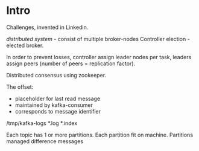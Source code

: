 # Intro
Challenges, invented in Linkedin.

*distributed system* - consist of multiple broker-nodes
Controller election - elected broker.

In order to prevent losses, controller assign leader nodes per task,
leaders assign peers (number of peers = replication factor).

Distributed consensus using zookeeper.

The offset:
- placeholder for last read message
- maintained by kafka-consumer
- corresponds to message identifier

/tmp/kafka-logs
*.log
*.index

Each topic has 1 or more partitions. Each partition fit on
machine. Partitions managed difference messages
